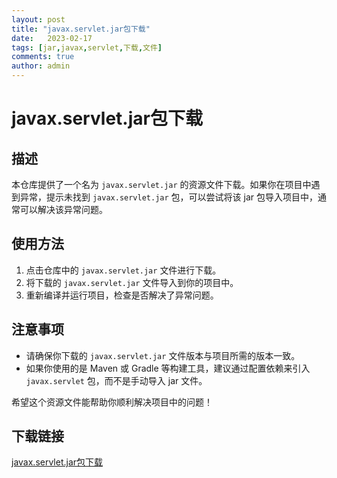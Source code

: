 ```yaml
---
layout: post
title: "javax.servlet.jar包下载"
date:   2023-02-17
tags: [jar,javax,servlet,下载,文件]
comments: true
author: admin
---
```

# javax.servlet.jar包下载

## 描述
本仓库提供了一个名为 `javax.servlet.jar` 的资源文件下载。如果你在项目中遇到异常，提示未找到 `javax.servlet.jar` 包，可以尝试将该 jar 包导入项目中，通常可以解决该异常问题。

## 使用方法
1. 点击仓库中的 `javax.servlet.jar` 文件进行下载。
2. 将下载的 `javax.servlet.jar` 文件导入到你的项目中。
3. 重新编译并运行项目，检查是否解决了异常问题。

## 注意事项
- 请确保你下载的 `javax.servlet.jar` 文件版本与项目所需的版本一致。
- 如果你使用的是 Maven 或 Gradle 等构建工具，建议通过配置依赖来引入 `javax.servlet` 包，而不是手动导入 jar 文件。

希望这个资源文件能帮助你顺利解决项目中的问题！

## 下载链接

[javax.servlet.jar包下载](https://pan.quark.cn/s/cec8b5594cd9)